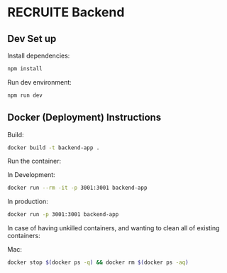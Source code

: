 # RECRUITE Backend

## Dev Set up
Install dependencies:
```bash
npm install
```
Run dev environment:
```bash
npm run dev
```

## Docker (Deployment) Instructions
Build:
```bash
docker build -t backend-app .   
```

Run the container:

In Development:
```bash
docker run --rm -it -p 3001:3001 backend-app
```

In production:
```bash
docker run -p 3001:3001 backend-app
```


In case of having unkilled containers, and wanting to clean all of existing containers:

Mac:
```bash
docker stop $(docker ps -q) && docker rm $(docker ps -aq)
```